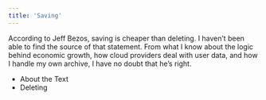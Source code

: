 ```yaml
---
title: 'Saving'
---
```

According to Jeff Bezos, saving is cheaper than deleting. I haven’t been able to find the source of that statement. From what I know about the logic behind economic growth, how cloud providers deal with user data, and how I handle my own archive, I have no doubt that he’s right.
* About the Text
* Deleting

&nbsp;

&nbsp;
